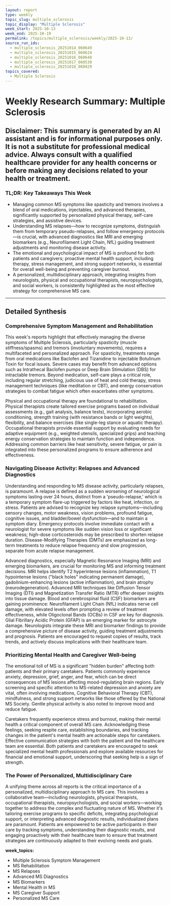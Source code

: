 ```yaml
---
layout: report
type: weekly
topic_slug: multiple_sclerosis
topic_display: "Multiple Sclerosis"
week_start: 2025-10-13
week_end: 2025-10-19
permalink: /topics/multiple_sclerosis/weekly/2025-10-13/
source_run_ids:
  - multiple_sclerosis_20251014_060649
  - multiple_sclerosis_20251015_060624
  - multiple_sclerosis_20251016_060648
  - multiple_sclerosis_20251017_060530
  - multiple_sclerosis_20251018_060429
topics_covered:
  - Multiple Sclerosis
---
```


# Weekly Research Summary: Multiple Sclerosis
**Disclaimer:** This summary is generated by an AI assistant and is for informational purposes only. It is not a substitute for professional medical advice. Always consult with a qualified healthcare provider for any health concerns or before making any decisions related to your health or treatment.
---
### **TL;DR: Key Takeaways This Week**
- Managing common MS symptoms like spasticity and tremors involves a blend of oral medications, injectables, and advanced therapies, significantly supported by personalized physical therapy, self-care strategies, and assistive devices.
- Understanding MS relapses—how to recognize symptoms, distinguish them from temporary pseudo-relapses, and follow emergency protocols—is crucial, with advanced diagnostics like MRI and emerging biomarkers (e.g., Neurofilament Light Chain, NfL) guiding treatment adjustments and monitoring disease activity.
- The emotional and psychological impact of MS is profound for both patients and caregivers; proactive mental health support, including therapy, stress management, and strong support networks, is essential for overall well-being and preventing caregiver burnout.
- A personalized, multidisciplinary approach, integrating insights from neurologists, physical and occupational therapists, neuropsychologists, and social workers, is consistently highlighted as the most effective strategy for comprehensive MS care.
---
## Detailed Synthesis

### Comprehensive Symptom Management and Rehabilitation
This week's reports highlight that effectively managing the diverse symptoms of Multiple Sclerosis, particularly spasticity (muscle stiffness/spasms) and tremors (involuntary movements), requires a multifaceted and personalized approach. For spasticity, treatments range from oral medications like Baclofen and Tizanidine to injectable Botulinum Toxin for focal issues. Severe cases may benefit from advanced options such as Intrathecal Baclofen pumps or Deep Brain Stimulation (DBS) for intractable tremors. Beyond medication, self-care plays a critical role, including regular stretching, judicious use of heat and cold therapy, stress management techniques (like meditation or CBT), and energy conservation strategies to combat fatigue which often exacerbates other symptoms.

Physical and occupational therapy are foundational to rehabilitation. Physical therapists create tailored exercise programs based on individual assessments (e.g., gait analysis, balance tests), incorporating aerobic conditioning, strength training (with resistance bands or light weights), flexibility, and balance exercises (like single-leg stance or aquatic therapy). Occupational therapists provide essential support by evaluating needs for adaptive equipment (e.g., weighted utensils, specialized grips) and teaching energy conservation strategies to maintain function and independence. Addressing common barriers like heat sensitivity, severe fatigue, or pain is integrated into these personalized programs to ensure adherence and effectiveness.

### Navigating Disease Activity: Relapses and Advanced Diagnostics
Understanding and responding to MS disease activity, particularly relapses, is paramount. A relapse is defined as a sudden worsening of neurological symptoms lasting over 24 hours, distinct from a 'pseudo-relapse,' which is a temporary symptom flare-up triggered by factors like heat, infection, or stress. Patients are advised to recognize key relapse symptoms—including sensory changes, motor weakness, vision problems, profound fatigue, cognitive issues, and bladder/bowel dysfunction—and to maintain a symptom diary. Emergency protocols involve immediate contact with a neurologist for severe symptoms like sudden vision loss or significant weakness; high-dose corticosteroids may be prescribed to shorten relapse duration. Disease-Modifying Therapies (DMTs) are emphasized as long-term treatments to reduce relapse frequency and slow progression, separate from acute relapse management.

Advanced diagnostics, especially Magnetic Resonance Imaging (MRI) and emerging biomarkers, are crucial for monitoring MS and informing treatment decisions. MRI helps identify T2 hyperintense lesions (inflammation), T1 hypointense lesions ("black holes" indicating permanent damage), gadolinium-enhancing lesions (active inflammation), and brain atrophy (neurodegeneration). Advanced MRI techniques like Diffusion Tensor Imaging (DTI) and Magnetization Transfer Ratio (MTR) offer deeper insights into tissue damage. Blood and cerebrospinal fluid (CSF) biomarkers are gaining prominence: Neurofilament Light Chain (NfL) indicates nerve cell damage, with elevated levels often prompting a review of treatment effectiveness, while Oligoclonal Bands (OCBs) in CSF are key for diagnosis. Glial Fibrillary Acidic Protein (GFAP) is an emerging marker for astrocyte damage. Neurologists integrate these MRI and biomarker findings to provide a comprehensive picture of disease activity, guiding treatment adjustments and prognosis. Patients are encouraged to request copies of results, track trends, and actively discuss implications with their healthcare team.

### Prioritizing Mental Health and Caregiver Well-being
The emotional toll of MS is a significant "hidden burden" affecting both patients and their primary caretakers. Patients commonly experience anxiety, depression, grief, anger, and fear, which can be direct consequences of MS lesions affecting mood-regulating brain regions. Early screening and specific attention to MS-related depression and anxiety are vital, often involving medications, Cognitive Behavioral Therapy (CBT), mindfulness, and strong support networks like those offered by the National MS Society. Gentle physical activity is also noted to improve mood and reduce fatigue.

Caretakers frequently experience stress and burnout, making their mental health a critical component of overall MS care. Acknowledging these feelings, seeking respite care, establishing boundaries, and tracking changes in the patient's mental health are actionable steps for caretakers. Effective communication strategies with both the patient and the healthcare team are essential. Both patients and caretakers are encouraged to seek specialized mental health professionals and explore available resources for financial and emotional support, underscoring that seeking help is a sign of strength.

### The Power of Personalized, Multidisciplinary Care
A unifying theme across all reports is the critical importance of a personalized, multidisciplinary approach to MS care. This involves a collaborative team—including neurologists, physical therapists, occupational therapists, neuropsychologists, and social workers—working together to address the complex and fluctuating nature of MS. Whether it's tailoring exercise programs to specific deficits, integrating psychological support, or interpreting advanced diagnostic results, individualized plans are paramount. Patients are empowered to be active participants in their care by tracking symptoms, understanding their diagnostic results, and engaging proactively with their healthcare team to ensure that treatment strategies are continuously adapted to their evolving needs and goals.

**week_topics:**
- Multiple Sclerosis Symptom Management
- MS Rehabilitation
- MS Relapses
- Advanced MS Diagnostics
- MS Biomarkers
- Mental Health in MS
- MS Caregiver Support
- Personalized MS Care
